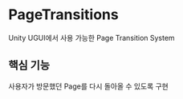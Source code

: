 # PageTransitions

Unity UGUI에서 사용 가능한 Page Transition System

## 핵심 기능
사용자가 방문했던 Page를 다시 돌아올 수 있도록 구현
